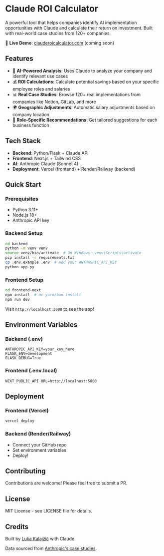 # Claude ROI Calculator

A powerful tool that helps companies identify AI implementation opportunities with Claude and calculate their return on investment. Built with real-world case studies from 120+ companies.

🔗 **Live Demo**: [clauderoicalculator.com](https://clauderoicalculator.com) (coming soon)

## Features

- 🤖 **AI-Powered Analysis**: Uses Claude to analyze your company and identify relevant use cases
- 💰 **ROI Calculations**: Calculate potential savings based on your specific employee roles and salaries
- 📊 **Real Case Studies**: Browse 120+ real implementations from companies like Notion, GitLab, and more
- 🌍 **Geographic Adjustments**: Automatic salary adjustments based on company location
- 🎯 **Role-Specific Recommendations**: Get tailored suggestions for each business function

## Tech Stack

- **Backend**: Python/Flask + Claude API
- **Frontend**: Next.js + Tailwind CSS
- **AI**: Anthropic Claude (Sonnet 4)
- **Deployment**: Vercel (frontend) + Render/Railway (backend)

## Quick Start

### Prerequisites
- Python 3.11+
- Node.js 18+
- Anthropic API key

### Backend Setup
```bash
cd backend
python -m venv venv
source venv/bin/activate  # On Windows: venv\Scripts\activate
pip install -r requirements.txt
cp .env.example .env  # Add your ANTHROPIC_API_KEY
python app.py
```

### Frontend Setup
```bash
cd frontend-next
npm install  # or yarn/bun install
npm run dev
```

Visit `http://localhost:3000` to see the app!

## Environment Variables

### Backend (.env)
```
ANTHROPIC_API_KEY=your_key_here
FLASK_ENV=development
FLASK_DEBUG=True
```

### Frontend (.env.local)
```
NEXT_PUBLIC_API_URL=http://localhost:5000
```

## Deployment

### Frontend (Vercel)
```bash
vercel deploy
```

### Backend (Render/Railway)
- Connect your GitHub repo
- Set environment variables
- Deploy!

## Contributing

Contributions are welcome! Please feel free to submit a PR.

## License

MIT License - see LICENSE file for details.

## Credits

Built by [Luka Kalajžić](https://lukakalajzic.com) with Claude.

Data sourced from [Anthropic's case studies](https://anthropic.com/customers).